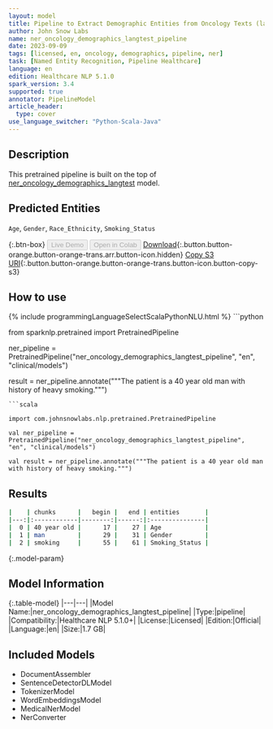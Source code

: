 ```yaml
---
layout: model
title: Pipeline to Extract Demographic Entities from Oncology Texts (langtest)
author: John Snow Labs
name: ner_oncology_demographics_langtest_pipeline
date: 2023-09-09
tags: [licensed, en, oncology, demographics, pipeline, ner]
task: [Named Entity Recognition, Pipeline Healthcare]
language: en
edition: Healthcare NLP 5.1.0
spark_version: 3.4
supported: true
annotator: PipelineModel
article_header:
  type: cover
use_language_switcher: "Python-Scala-Java"
---
```


## Description

This pretrained pipeline is built on the top of [ner_oncology_demographics_langtest](https://nlp.johnsnowlabs.com/2023/09/03/ner_oncology_demographics_langtest_en.html) model.

## Predicted Entities

`Age`, `Gender`, `Race_Ethnicity`, `Smoking_Status`


{:.btn-box}
<button class="button button-orange" disabled>Live Demo</button>
<button class="button button-orange" disabled>Open in Colab</button>
[Download](https://s3.amazonaws.com/auxdata.johnsnowlabs.com/clinical/models/ner_oncology_demographics_langtest_pipeline_en_5.1.0_3.4_1694290439748.zip){:.button.button-orange.button-orange-trans.arr.button-icon.hidden}
[Copy S3 URI](s3://auxdata.johnsnowlabs.com/clinical/models/ner_oncology_demographics_langtest_pipeline_en_5.1.0_3.4_1694290439748.zip){:.button.button-orange.button-orange-trans.button-icon.button-copy-s3}

## How to use



<div class="tabs-box" markdown="1">
{% include programmingLanguageSelectScalaPythonNLU.html %}
```python

from sparknlp.pretrained import PretrainedPipeline

ner_pipeline = PretrainedPipeline("ner_oncology_demographics_langtest_pipeline", "en", "clinical/models")

result = ner_pipeline.annotate("""The patient is a 40 year old man with history of heavy smoking.""")

```
```scala

import com.johnsnowlabs.nlp.pretrained.PretrainedPipeline

val ner_pipeline = PretrainedPipeline("ner_oncology_demographics_langtest_pipeline", "en", "clinical/models")

val result = ner_pipeline.annotate("""The patient is a 40 year old man with history of heavy smoking.""")

```
</div>

## Results

```bash
|    | chunks      |   begin |   end | entities       |
|---:|:------------|--------:|------:|:---------------|
|  0 | 40 year old |      17 |    27 | Age            |
|  1 | man         |      29 |    31 | Gender         |
|  2 | smoking     |      55 |    61 | Smoking_Status |
```

{:.model-param}
## Model Information

{:.table-model}
|---|---|
|Model Name:|ner_oncology_demographics_langtest_pipeline|
|Type:|pipeline|
|Compatibility:|Healthcare NLP 5.1.0+|
|License:|Licensed|
|Edition:|Official|
|Language:|en|
|Size:|1.7 GB|

## Included Models

- DocumentAssembler
- SentenceDetectorDLModel
- TokenizerModel
- WordEmbeddingsModel
- MedicalNerModel
- NerConverter